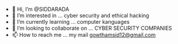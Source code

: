 - 👋 Hi, I’m @SIDDARADA
- 👀 I’m interested in ... cyber security and ethical hacking
- 🌱 I’m currently learning ... computer kanguages
- 💞️ I’m looking to collaborate on ... CYBER SECURITY COMPANIES
- 📫 How to reach me ... my mail gowthamsid12@gmail.com

<!---
SIDDARADA/SIDDARADA is a ✨ special ✨ repository because its `README.md` (this file) appears on your GitHub profile.
You can click the Preview link to take a look at your changes.
--->
